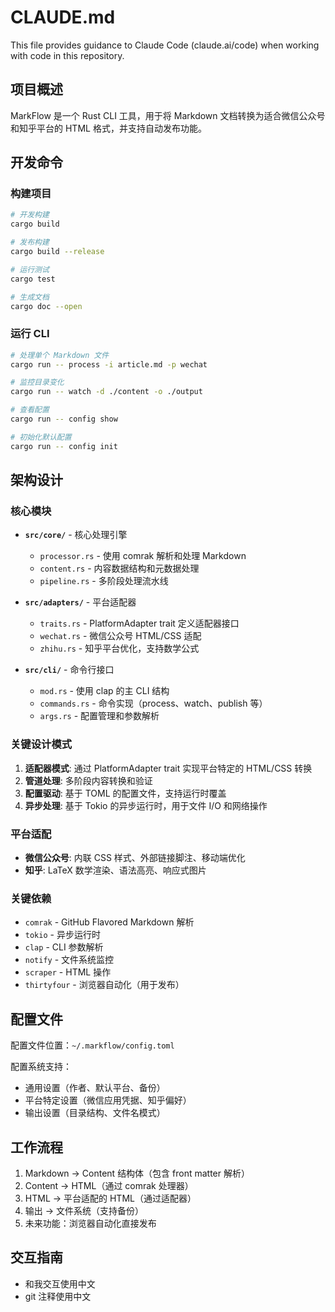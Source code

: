 # CLAUDE.md

This file provides guidance to Claude Code (claude.ai/code) when working with code in this repository.

## 项目概述

MarkFlow 是一个 Rust CLI 工具，用于将 Markdown 文档转换为适合微信公众号和知乎平台的 HTML 格式，并支持自动发布功能。

## 开发命令

### 构建项目
```bash
# 开发构建
cargo build

# 发布构建
cargo build --release

# 运行测试
cargo test

# 生成文档
cargo doc --open
```

### 运行 CLI
```bash
# 处理单个 Markdown 文件
cargo run -- process -i article.md -p wechat

# 监控目录变化
cargo run -- watch -d ./content -o ./output

# 查看配置
cargo run -- config show

# 初始化默认配置
cargo run -- config init
```

## 架构设计

### 核心模块

- **`src/core/`** - 核心处理引擎
  - `processor.rs` - 使用 comrak 解析和处理 Markdown
  - `content.rs` - 内容数据结构和元数据处理
  - `pipeline.rs` - 多阶段处理流水线

- **`src/adapters/`** - 平台适配器
  - `traits.rs` - PlatformAdapter trait 定义适配器接口
  - `wechat.rs` - 微信公众号 HTML/CSS 适配
  - `zhihu.rs` - 知乎平台优化，支持数学公式

- **`src/cli/`** - 命令行接口
  - `mod.rs` - 使用 clap 的主 CLI 结构
  - `commands.rs` - 命令实现（process、watch、publish 等）
  - `args.rs` - 配置管理和参数解析

### 关键设计模式

1. **适配器模式**: 通过 PlatformAdapter trait 实现平台特定的 HTML/CSS 转换
2. **管道处理**: 多阶段内容转换和验证
3. **配置驱动**: 基于 TOML 的配置文件，支持运行时覆盖
4. **异步处理**: 基于 Tokio 的异步运行时，用于文件 I/O 和网络操作

### 平台适配

- **微信公众号**: 内联 CSS 样式、外部链接脚注、移动端优化
- **知乎**: LaTeX 数学渲染、语法高亮、响应式图片

### 关键依赖

- `comrak` - GitHub Flavored Markdown 解析
- `tokio` - 异步运行时
- `clap` - CLI 参数解析
- `notify` - 文件系统监控
- `scraper` - HTML 操作
- `thirtyfour` - 浏览器自动化（用于发布）

## 配置文件

配置文件位置：`~/.markflow/config.toml`

配置系统支持：
- 通用设置（作者、默认平台、备份）
- 平台特定设置（微信应用凭据、知乎偏好）
- 输出设置（目录结构、文件名模式）

## 工作流程

1. Markdown → Content 结构体（包含 front matter 解析）
2. Content → HTML（通过 comrak 处理器）
3. HTML → 平台适配的 HTML（通过适配器）
4. 输出 → 文件系统（支持备份）
5. 未来功能：浏览器自动化直接发布

## 交互指南

- 和我交互使用中文
- git 注释使用中文